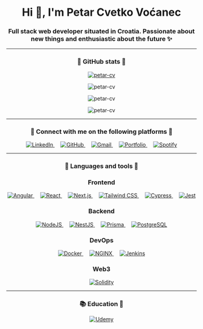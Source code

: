 <!-- Title and intro -->
<h1 align="center">Hi 👋, I'm Petar Cvetko Voćanec</h1>
<h3 align="center">Full stack web developer situated in Croatia. Passionate about new things and enthusiastic about the future ✨</h3>

<hr>

<!-- GitHub stats -->
<h3 align="center">🤝 GitHub stats 🤝</h3>
<p align="center">
    <a href="https://github.com/ryo-ma/github-profile-trophy">
        <img src="https://github-profile-trophy.vercel.app/?username=petar-cv&column=-1&no-bg=true&no-frame=true&theme=monokai" alt="petar-cv" />
    </a>
</p>

<p align="center">
    <img src="https://github-readme-stats.vercel.app/api?username=petar-cv&show_icons=true&theme=dark&title_color=e34c26&locale=en" alt="petar-cv" />
</p>

<p align="center">
    <img src="https://github-readme-stats.vercel.app/api/top-langs?username=petar-cv&show_icons=true&theme=dark&title_color=e34c26&locale=en&layout=compact" alt="petar-cv" />
</p>

<p align="center">
    <img src="https://komarev.com/ghpvc/?username=petar-cv&label=Profile%20views&color=e34c26&style=for-the-badge" alt="petar-cv" />
</p>

<hr>

<!-- Socials -->
<h3 align="center">🤝 Connect with me on the following platforms 🤝</h3>
<p align="center">
    <a href="https://www.linkedin.com/in/pcvetkovocanec" target="blank">
        <img alt="LinkedIn" src="https://img.shields.io/badge/Petar Cvetko Voćanec-0077B5?style=for-the-badge&logo=linkedin&logoColor=white" />
    </a>
    &nbsp;&nbsp;&nbsp;
    <a href="https://www.github.com/Petar-CV" target="blank">
        <img alt="GitHub" src="https://img.shields.io/badge/Petar_CV-100000?style=for-the-badge&logo=github&logoColor=white" />
    </a>
    &nbsp;&nbsp;&nbsp;
    <a href="mailto:cvetkovocanecpetar@gmail.com" target="blank">
        <img alt="Gmail" src="https://img.shields.io/badge/Gmail-D14836?style=for-the-badge&logo=gmail&logoColor=white" />
    </a>
    &nbsp;&nbsp;&nbsp;
    <a href="https://www.petar-cv.com" target="blank">
        <img alt="Portfolio" src="https://img.shields.io/badge/Portfolio-000000?style=for-the-badge&logo=About.me&logoColor=white" />
    </a>
    &nbsp;&nbsp;&nbsp;
    <a href="https://open.spotify.com/user/v6mtt5920gmowgox6qlxszmnk" target="blank">
        <img alt="Spotify" src="https://img.shields.io/badge/Spotify-1ED760?style=for-the-badge&logo=spotify&logoColor=white" />
    </a>
</p>

<hr>

<!-- Languages and tools -->
<h3 align="center">🔧 Languages and tools 🔨</h3>

<h3 align="center">Frontend</h3>
<p align="center">
    <a href="https://angular.io/" target="blank">
        <img alt="Angular" src="https://img.shields.io/badge/Angular-DD0031?style=for-the-badge&logo=angular&logoColor=white">
    </a>
    &nbsp;&nbsp;&nbsp;
    <a href="https://reactjs.org/" target="blank">
        <img alt="React" src="https://img.shields.io/badge/React-20232A?style=for-the-badge&logo=react&logoColor=61DAFB">
    </a>
    &nbsp;&nbsp;&nbsp;
    <a href="https://nextjs.org/" target="blank">
        <img alt="Next.js" src="https://img.shields.io/badge/Next-black?style=for-the-badge&logo=next.js&logoColor=white">
    </a>
    &nbsp;&nbsp;&nbsp;
    <a href="https://tailwindcss.com/" target="blank">
        <img alt="Tailwind CSS" src="https://img.shields.io/badge/Tailwind_CSS-38B2AC?style=for-the-badge&logo=tailwind-css&logoColor=white">
    </a>
    &nbsp;&nbsp;&nbsp;
    <a href="https://cypress.io/" target="blank">
        <img alt="Cypress" src="https://img.shields.io/badge/-cypress-%23E5E5E5?style=for-the-badge&logo=cypress&logoColor=058a5e">
    </a>
    &nbsp;&nbsp;&nbsp;
    <a href="https://jestjs.io/" target="blank">
        <img alt="Jest" src="https://img.shields.io/badge/-jest-%23C21325?style=for-the-badge&logo=jest&logoColor=white">
    </a>
</p>

<h3 align="center">Backend</h3>
<p align="center">
    <a href="https://nodejs.org/en/" target="blank">
        <img alt="NodeJS" src="https://img.shields.io/badge/Node.js-43853D?style=for-the-badge&logo=node.js&logoColor=white">
    </a>
    &nbsp;&nbsp;&nbsp;
    <a href="https://nestjs.com/" target="blank">
        <img alt="NestJS" src="https://img.shields.io/badge/nestjs-%23E0234E.svg?style=for-the-badge&logo=nestjs&logoColor=white">
    </a>
    &nbsp;&nbsp;&nbsp;
    <a href="https://www.prisma.io/" target="blank">
        <img alt="Prisma" src="https://img.shields.io/badge/Prisma-3982CE?style=for-the-badge&logo=Prisma&logoColor=white">
    </a>
    &nbsp;&nbsp;&nbsp;
    <a href="https://www.postgresql.org/" target="blank">
        <img alt="PostgreSQL" src="https://img.shields.io/badge/PostgreSQL-316192?style=for-the-badge&logo=postgresql&logoColor=white">
    </a>
</p>
    
<h3 align="center">DevOps</h3>
<p align="center">
    <a href="https://www.docker.com/" target="blank">
        <img alt="Docker" src="https://img.shields.io/badge/docker-%230db7ed.svg?style=for-the-badge&logo=docker&logoColor=white">
    </a>
    &nbsp;&nbsp;&nbsp;
    <a href="https://www.nginx.com/" target="blank">
        <img alt="NGINX" src="https://img.shields.io/badge/nginx-%23009639.svg?style=for-the-badge&logo=nginx&logoColor=white">
    </a>
    &nbsp;&nbsp;&nbsp;
    <a href="https://www.jenkins.io/" target="blank">
        <img alt="Jenkins" src="https://img.shields.io/badge/jenkins-%232C5263.svg?style=for-the-badge&logo=jenkins&logoColor=white">
    </a>
</p>

<h3 align="center">Web3</h3>
<p align="center">
    <a href="https://soliditylang.org/" target="blank">
        <img alt="Solidity" src="https://img.shields.io/badge/Solidity-%23363636.svg?style=for-the-badge&logo=solidity&logoColor=white">
    </a>
</p>

<hr>

<!-- Certifications -->
<h3 align="center">📚 Education 📖</h3>
<p align="center">
    <a href="https://www.udemy.com/user/petar-cvetko-vocanec/" target="blank">
        <img alt="Udemy" src="https://img.shields.io/badge/Udemy-A435F0?style=for-the-badge&logo=Udemy&logoColor=white">
    </a>
</p>
